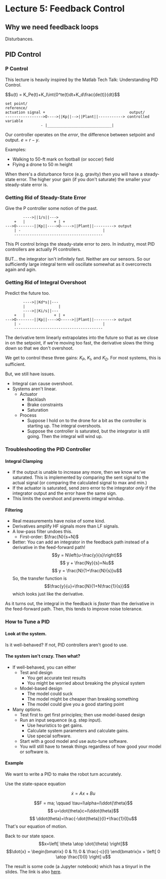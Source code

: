# Lecture 5: Feedback Control

## Why we need feedback loops

Disturbances.

## PID Control

### P Control

This lecture is heavily inspired by the Matlab Tech Talk: Understanding PID Control.

$$u(t) = K_Pe(t)+K_I\int{0^te(t)dt+K_d\frac{de(t)}{dt}$$

	set point/
	reference/
	actuation signal +										output/
	----------------->O---->||Kp||-->||Plant||-----------> controlled variable
					- |_____________________________|

Our controller operates on the *error*, the difference between setpoint and output. $e=r-y$.

Examples:

* Walking to 50-ft mark on football (or soccer) field
* Flying a drone to 50 m height

When there's a disturbance force (e.g. gravity) then you will have a steady-state error. The higher your gain (if you don't saturate) the smaller your steady-state error is.

### Getting Rid of Steady-State Error

Give the P controller some notion of the past.

			---->||1/s||--->
		+	|			  + | +
	--->O--------||Kp||---->O----->||Plant||---------> output
	    | -										|
		----------------------------------------

This PI control brings the steady-state error to zero. In industry, most PID controllers are actually PI controllers.

BUT... the integrator isn't infinitely fast. Neither are our sensors. So our sufficiently large integral term will oscillate somewhat as it overcorrects again and agin.

### Getting Rid of Integral Overshoot

Predict the future too.

			---->||Kd*s||---
			|				|
			---->||Ki/s||---
		+	|			  + | +
	--->O--------||Kp||---->O----->||Plant||---------> output
	    | -										|
		----------------------------------------

The derivative term linearly extrapolates into the future so that as we close in on the setpoint, if we're moving too fast, the derivative slows the thing down so that we don't overshoot.

We get to control these three gains: $K_P$, $K_I$, and $K_D$. For most systems, this is sufficient.

But, we still have issues.

* Integral can cause overshoot.
* Systems aren't linear.
	* Actuator
		* Backlash
		* Brake constraints
		* Saturation
	* Process
		* Suppose I hold on to the drone for a bit as the controller is starting up. The integral overshoots.
		* Suppose the controller is saturated, but the integrator is still going. Then the integral will wind up.

### Troubleshooting the PID Controller

#### Integral Clamping

* If the output is unable to increase any more, then we know we've saturated. This is implemented by comparing the sent signal to the actual signal (or comparing the calculated signal to max and min.)
* If the actuator is saturated, send zero error to the integrator *only* if the integrator output and the error have the same sign.
* This limits the overshoot and prevents integral windup.

#### Filtering

* Real measurements have noise of some kind.
* Derivatives amplify HF signals more than LF signals.
* A low-pass filter undoes this.
	* First-order: $\frac{N}{s+N}$
* Better: You can add an integrator in the feedback path instead of a derivative in the feed-forward path!
$$y = N\left(u-\frac{y}{s}\right)$$
$$ y + \frac{Ny}{s}=Nu$$
$$ y = \frac{N}{1+\frac{N}{s}}u$$
So, the transfer function is
$$\frac{y}{u}=\frac{N}{1+N\frac{1}{s}}$$
which looks just like the derivative.

As it turns out, the integral in the feedback is *faster* than the derivative in the feed-forward path. Then, this tends to improve noise tolerance.

### How to Tune a PID

#### Look at the system.

Is it well-behaved? If not, PID controllers aren't good to use.

#### The system isn't crazy. Then what?

* If well-behaved, you can either
	* Test and design
		* You get accurate test results
		* You might be worried about breaking the physical system
	* Model-based design
		* The model could suck
		* The model might be cheaper than breaking something
		* The model could give you a good starting point
* Many options.
	* Test first to get first principles; then use model-based design
	* Run an input sequence (e.g. step input).
		* Use heuristics to get gains.
		* Calculate system parameters and calculate gains.
		* Use special software.
	* Start with a good model and use auto-tune software.
	* You will still have to tweak things regardless of how good your model or software is.

#### Example

We want to write a PID to make the robot turn accurately.

Use the state-space equation

$$\dot{x} = Ax+Bu$$

$$F = ma; \qquad \tau=I\alpha=I\ddot{\theta}$$
$$ u=\dot{theta}c=I\ddot{theta}$$
$$ \ddot{theta}=\frac{-\dot{theta}}{I}+\frac{1}{I}u$$
That's our equation of motion.

Back to our state space.
$$x=\left[ \theta \atop \dot{\theta} \right]$$
$$\dot{x} = \begin{bmatrix} 0 & 1\\ 0 & \frac{-c}{I} \end{bmatrix}x + \left[ 0 \atop \frac{1}{I} \right] u$$

The result is some code (a Jupyter notebook) which has a tinyurl in the slides. The link is also [here](https://colab.research.google.com/drive/1F-iZnkXpKLOP6C4EZoSbmBm68C002yBk?usp=sharing).